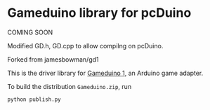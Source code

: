 # Gameduino library for pcDuino

COMING SOON

Modified GD.h, GD.cpp to allow compilng on pcDuino.

Forked from jamesbowman/gd1

This is the driver library for
[Gameduino 1](http://excamera.com/sphinx/gameduino/),
an Arduino game adapter.

To build the distribution `Gameduino.zip`, run

    python publish.py
